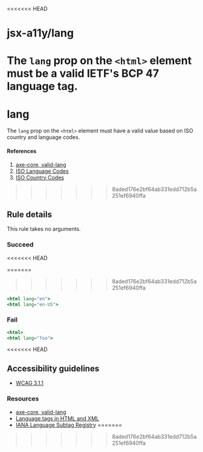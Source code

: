 <<<<<<< HEAD
# jsx-a11y/lang

<!-- end auto-generated rule header -->

The `lang` prop on the `<html>` element must be a valid IETF's BCP 47 language tag.
=======
# lang

The `lang` prop on the `<html>` element must have a valid value based on ISO country and language codes.

#### References
1. [axe-core, valid-lang](https://dequeuniversity.com/rules/axe/3.2/valid-lang)
2. [ISO Language Codes](http://www.w3schools.com/tags/ref_language_codes.asp)
3. [ISO Country Codes](http://www.w3schools.com/tags/ref_country_codes.asp)
>>>>>>> 8aded176e2bf64ab331edd712b5a251ef6940ffa

## Rule details

This rule takes no arguments.

### Succeed
<<<<<<< HEAD

=======
>>>>>>> 8aded176e2bf64ab331edd712b5a251ef6940ffa
```jsx
<html lang="en">
<html lang="en-US">
```

### Fail

```jsx
<html>
<html lang="foo">
```
<<<<<<< HEAD

## Accessibility guidelines
- [WCAG 3.1.1](https://www.w3.org/WAI/WCAG21/Understanding/language-of-page)

### Resources
- [axe-core, valid-lang](https://dequeuniversity.com/rules/axe/3.2/valid-lang)
- [Language tags in HTML and XML](https://www.w3.org/International/articles/language-tags/)
- [IANA Language Subtag Registry](https://www.iana.org/assignments/language-subtag-registry/language-subtag-registry)
=======
>>>>>>> 8aded176e2bf64ab331edd712b5a251ef6940ffa
